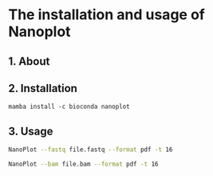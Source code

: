 # The installation and usage of Nanoplot

## 1. About


## 2. Installation

```
mamba install -c bioconda nanoplot
```

## 3. Usage

```bash
NanoPlot --fastq file.fastq --format pdf -t 16

NanoPlot --bam file.bam --format pdf -t 16
```